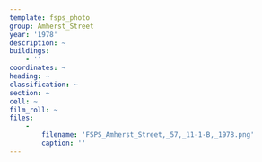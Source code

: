 ```yaml
---
template: fsps_photo
group: Amherst_Street
year: '1978'
description: ~
buildings:
    - ''
coordinates: ~
heading: ~
classification: ~
section: ~
cell: ~
film_roll: ~
files:
    -
        filename: 'FSPS_Amherst_Street,_57,_11-1-B,_1978.png'
        caption: ''
---
```

